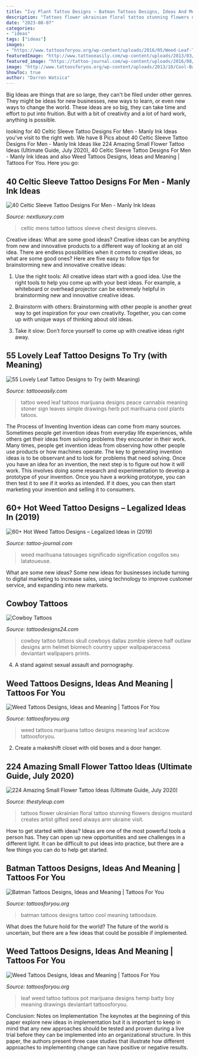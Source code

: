```yaml
---
title: "Ivy Plant Tattoo Designs ~ Batman Tattoos Designs, Ideas And Meaning"
description: "Tattoos flower ukrainian floral tattoo stunning flowers designs mustard creates artist gifted seed always arm ukraine visit"
date: "2023-08-07"
categories:
- "ideas"
tags: ["ideas"]
images:
- "https://www.tattoosforyou.org/wp-content/uploads/2016/05/Weed-Leaf-Tattoos.jpg"
featuredImage: "http://www.tattooeasily.com/wp-content/uploads/2013/03/leaf-tattoos-13.jpg"
featured_image: "https://tattoo-journal.com/wp-content/uploads/2016/08/weed-tattoo14-650x650.jpg"
image: "http://www.tattoosforyou.org/wp-content/uploads/2013/10/Cool-Batman-Tattoos.jpg"
ShowToc: true
author: "Darren Watsica"
---
```



Big Ideas are things that are so large, they can't be filed under other genres. They might be ideas for new businesses, new ways to learn, or even new ways to change the world. These ideas are so big, they can take time and effort to put into fruition. But with a bit of creativity and a lot of hard work, anything is possible.

	

		
looking for 40 Celtic Sleeve Tattoo Designs For Men - Manly Ink Ideas you've visit to the right web. We have 8 Pics about 40 Celtic Sleeve Tattoo Designs For Men - Manly Ink Ideas like 224 Amazing Small Flower Tattoo Ideas (Ultimate Guide, July 2020), 40 Celtic Sleeve Tattoo Designs For Men - Manly Ink Ideas and also Weed Tattoos Designs, Ideas and Meaning | Tattoos For You. Here you go:
		
    
## 40 Celtic Sleeve Tattoo Designs For Men - Manly Ink Ideas

<img loading=lazy src="http://nextluxury.com/wp-content/uploads/chest-and-sleeves-mens-celtic-inspired-tattoos.jpg" onerror="this.onerror=null;this.src='https://tse3.mm.bing.net/th?id=OIP.PRrfn1XHTAxRRZCVTfitjgHaHa&amp;pid=15.1';" alt="40 Celtic Sleeve Tattoo Designs For Men - Manly Ink Ideas">

_Source: nextluxury.com_

>celtic mens tattoo tattoos sleeve chest designs sleeves. 

	

Creative ideas: What are some good ideas?
Creative ideas can be anything from new and innovative products to a different way of looking at an old idea. There are endless possibilities when it comes to creative ideas, so what are some good ones? Here are five easy to follow tips for brainstorming new and innovative creative ideas:
1) Use the right tools: All creative ideas start with a good idea. Use the right tools to help you come up with your best ideas. For example, a whiteboard or overhead projector can be extremely helpful in brainstorming new and innovative creative ideas.

2) Brainstorm with others: Brainstorming with other people is another great way to get inspiration for your own creativity. Together, you can come up with unique ways of thinking about old ideas.

3) Take it slow: Don’t force yourself to come up with creative ideas right away.

    
## 55 Lovely Leaf Tattoo Designs To Try (with Meaning)

<img loading=lazy src="http://www.tattooeasily.com/wp-content/uploads/2013/03/leaf-tattoos-13.jpg" onerror="this.onerror=null;this.src='https://tse1.mm.bing.net/th?id=OIP.sHydwgHe1MNZ4Xqx3PdOXAHaJ1&amp;pid=15.1';" alt="55 Lovely Leaf Tattoo Designs to Try (with Meaning)">

_Source: tattooeasily.com_

>tattoo weed leaf tattoos marijuana designs peace cannabis meaning stoner sign leaves simple drawings herb pot marihuana cool plants tatoos. 

	

The Process of Inventing
Invention ideas can come from many sources. Sometimes people get invention ideas from everyday life experiences, while others get their ideas from solving problems they encounter in their work. Many times, people get invention ideas from observing how other people use products or how machines operate. The key to generating invention ideas is to be observant and to look for problems that need solving.
Once you have an idea for an invention, the next step is to figure out how it will work. This involves doing some research and experimentation to develop a prototype of your invention. Once you have a working prototype, you can then test it to see if it works as intended. If it does, you can then start marketing your invention and selling it to consumers.

    
## 60+ Hot Weed Tattoo Designs – Legalized Ideas In (2019)

<img loading=lazy src="https://tattoo-journal.com/wp-content/uploads/2016/08/weed-tattoo14-650x650.jpg" onerror="this.onerror=null;this.src='https://tse2.mm.bing.net/th?id=OIP.cuwlAJU4jJS9Y_Y-H72C7AHaHa&amp;pid=15.1';" alt="60+ Hot Weed Tattoo Designs – Legalized Ideas in (2019)">

_Source: tattoo-journal.com_

>weed marihuana tatouages significado signification cogollos seu latatoueuse. 

	

What are some new ideas?
Some new ideas for businesses include turning to digital marketing to increase sales, using technology to improve customer service, and expanding into new markets.

    
## Cowboy Tattoos

<img loading=lazy src="http://www.tattoodesigns24.com/wp-content/uploads/2014/12/Zombie-Cowboy-Tattoo-Picture.jpg" onerror="this.onerror=null;this.src='https://tse2.mm.bing.net/th?id=OIP.WSg4c7Erq42UlScMHlw_-gHaNw&amp;pid=15.1';" alt="Cowboy Tattoos">

_Source: tattoodesigns24.com_

>cowboy tattoo tattoos skull cowboys dallas zombie sleeve half outlaw designs arm helmet biomech country upper wallpaperaccess deviantart wallpapers prints. 

	

4. A stand against sexual assault and pornography.

    
## Weed Tattoos Designs, Ideas And Meaning | Tattoos For You

<img loading=lazy src="https://www.tattoosforyou.org/wp-content/uploads/2016/05/Weed-Tattoo.jpg" onerror="this.onerror=null;this.src='https://tse3.mm.bing.net/th?id=OIP.ACWaQPqU8Mkv6qHWsX2QDAHaJ6&amp;pid=15.1';" alt="Weed Tattoos Designs, Ideas and Meaning | Tattoos For You">

_Source: tattoosforyou.org_

>weed tattoos marijuana tattoo designs meaning leaf acidcow tattoosforyou. 

	

2. Create a makeshift closet with old boxes and a door hanger.

    
## 224 Amazing Small Flower Tattoo Ideas (Ultimate Guide, July 2020)

<img loading=lazy src="https://thestyleup.com/wp-content/uploads/2016/04/botanical-tattoos008-2.jpg" onerror="this.onerror=null;this.src='https://tse1.mm.bing.net/th?id=OIP.22SEAE-4RKs8mXVPBUjVtQHaHa&amp;pid=15.1';" alt="224 Amazing Small Flower Tattoo Ideas (Ultimate Guide, July 2020)">

_Source: thestyleup.com_

>tattoos flower ukrainian floral tattoo stunning flowers designs mustard creates artist gifted seed always arm ukraine visit. 

	

How to get started with ideas?
Ideas are one of the most powerful tools a person has. They can open up new opportunities and see challenges in a different light. It can be difficult to put ideas into practice, but there are a few things you can do to help get started.

    
## Batman Tattoos Designs, Ideas And Meaning | Tattoos For You

<img loading=lazy src="http://www.tattoosforyou.org/wp-content/uploads/2013/10/Cool-Batman-Tattoos.jpg" onerror="this.onerror=null;this.src='https://tse4.mm.bing.net/th?id=OIP.Ij_3_zCQf1cdogh9aRJrtAHaLH&amp;pid=15.1';" alt="Batman Tattoos Designs, Ideas and Meaning | Tattoos For You">

_Source: tattoosforyou.org_

>batman tattoos designs tattoo cool meaning tattoodaze. 

	

What does the future hold for the world?
The future of the world is uncertain, but there are a few ideas that could be possible if implemented.

    
## Weed Tattoos Designs, Ideas And Meaning | Tattoos For You

<img loading=lazy src="https://www.tattoosforyou.org/wp-content/uploads/2016/05/Weed-Leaf-Tattoos.jpg" onerror="this.onerror=null;this.src='https://tse1.mm.bing.net/th?id=OIP.c7irY1KD7YMtSPZzSvk8SwHaE7&amp;pid=15.1';" alt="Weed Tattoos Designs, Ideas and Meaning | Tattoos For You">

_Source: tattoosforyou.org_

>leaf weed tattoo tattoos pot marijuana designs hemp batty boy meaning drawings deviantart tattoosforyou. 

	

Conclusion: Notes on Implementation
The keynotes at the beginning of this paper explore new ideas in implementation but it is important to keep in mind that any new approaches should be tested and proven during a live trial before they can be implemented into an organizational structure. In this paper, the authors present three case studies that illustrate how different approaches to implementing change can have positive or negative results.

